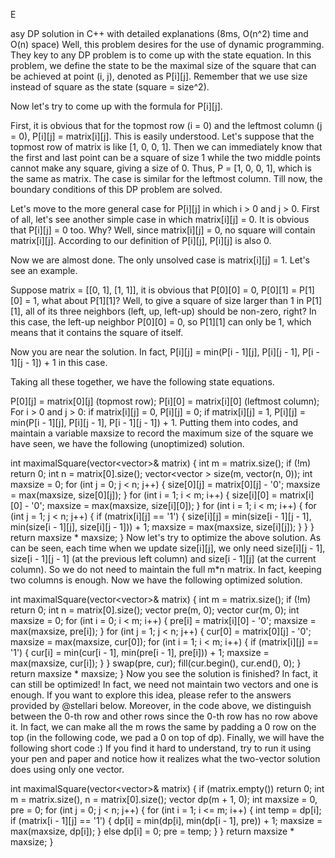 E

asy DP solution in C++ with detailed explanations (8ms, O(n^2) time and O(n) space)
Well, this problem desires for the use of dynamic programming. They key to any DP problem is to come up with the state equation. In this problem, we define the state to be the maximal size of the square that can be achieved at point (i, j), denoted as P[i][j]. Remember that we use size instead of square as the state (square = size^2).

Now let's try to come up with the formula for P[i][j].

First, it is obvious that for the topmost row (i = 0) and the leftmost column (j = 0), P[i][j] = matrix[i][j]. This is easily understood. Let's suppose that the topmost row of matrix is like [1, 0, 0, 1]. Then we can immediately know that the first and last point can be a square of size 1 while the two middle points cannot make any square, giving a size of 0. Thus, P = [1, 0, 0, 1], which is the same as matrix. The case is similar for the leftmost column. Till now, the boundary conditions of this DP problem are solved.

Let's move to the more general case for P[i][j] in which i > 0 and j > 0. First of all, let's see another simple case in which matrix[i][j] = 0. It is obvious that P[i][j] = 0 too. Why? Well, since matrix[i][j] = 0, no square will contain matrix[i][j]. According to our definition of P[i][j], P[i][j] is also 0.

Now we are almost done. The only unsolved case is matrix[i][j] = 1. Let's see an example.

Suppose matrix = [[0, 1], [1, 1]], it is obvious that P[0][0] = 0, P[0][1] = P[1][0] = 1, what about P[1][1]? Well, to give a square of size larger than 1 in P[1][1], all of its three neighbors (left, up, left-up) should be non-zero, right? In this case, the left-up neighbor P[0][0] = 0, so P[1][1] can only be 1, which means that it contains the square of itself.

Now you are near the solution. In fact, P[i][j] = min(P[i - 1][j], P[i][j - 1], P[i - 1][j - 1]) + 1 in this case.

Taking all these together, we have the following state equations.

P[0][j] = matrix[0][j] (topmost row);
P[i][0] = matrix[i][0] (leftmost column);
For i > 0 and j > 0: if matrix[i][j] = 0, P[i][j] = 0; if matrix[i][j] = 1, P[i][j] = min(P[i - 1][j], P[i][j - 1], P[i - 1][j - 1]) + 1.
Putting them into codes, and maintain a variable maxsize to record the maximum size of the square we have seen, we have the following (unoptimized) solution.

int maximalSquare(vector<vector<char>>& matrix) {
    int m = matrix.size();
    if (!m) return 0;
    int n = matrix[0].size();
    vector<vector<int> > size(m, vector<int>(n, 0));
    int maxsize = 0;
    for (int j = 0; j < n; j++) {
        size[0][j] = matrix[0][j] - '0';
        maxsize = max(maxsize, size[0][j]);
    }
    for (int i = 1; i < m; i++) {
        size[i][0] = matrix[i][0] - '0';
        maxsize = max(maxsize, size[i][0]);
    }
    for (int i = 1; i < m; i++) {
        for (int j = 1; j < n; j++) {
            if (matrix[i][j] == '1') {
                size[i][j] = min(size[i - 1][j - 1], min(size[i - 1][j], size[i][j - 1])) + 1;
                maxsize = max(maxsize, size[i][j]);
            }
        }
    }
    return maxsize * maxsize;
}
Now let's try to optimize the above solution. As can be seen, each time when we update size[i][j], we only need size[i][j - 1], size[i - 1][j - 1] (at the previous left column) and size[i - 1][j] (at the current column). So we do not need to maintain the full m*n matrix. In fact, keeping two columns is enough. Now we have the following optimized solution.

int maximalSquare(vector<vector<char>>& matrix) {
	int m = matrix.size();
	if (!m) return 0;
	int n = matrix[0].size();
	vector<int> pre(m, 0);
	vector<int> cur(m, 0);
	int maxsize = 0;
	for (int i = 0; i < m; i++) {
		pre[i] = matrix[i][0] - '0';
		maxsize = max(maxsize, pre[i]);
	}
	for (int j = 1; j < n; j++) {
		cur[0] = matrix[0][j] - '0';
		maxsize = max(maxsize, cur[0]);
		for (int i = 1; i < m; i++) {
			if (matrix[i][j] == '1') {
				cur[i] = min(cur[i - 1], min(pre[i - 1], pre[i])) + 1;
				maxsize = max(maxsize, cur[i]);
			}
		}
		swap(pre, cur);
		fill(cur.begin(), cur.end(), 0);
	}
	return maxsize * maxsize;
}
Now you see the solution is finished? In fact, it can still be optimized! In fact, we need not maintain two vectors and one is enough. If you want to explore this idea, please refer to the answers provided by @stellari below. Moreover, in the code above, we distinguish between the 0-th row and other rows since the 0-th row has no row above it. In fact, we can make all the m rows the same by padding a 0 row on the top (in the following code, we pad a 0 on top of dp). Finally, we will have the following short code :) If you find it hard to understand, try to run it using your pen and paper and notice how it realizes what the two-vector solution does using only one vector.

int maximalSquare(vector<vector<char>>& matrix) {
    if (matrix.empty()) return 0;
    int m = matrix.size(), n = matrix[0].size();
    vector<int> dp(m + 1, 0);
    int maxsize = 0, pre = 0;
    for (int j = 0; j < n; j++) {
        for (int i = 1; i <= m; i++) {
            int temp = dp[i];
            if (matrix[i - 1][j] == '1') {
                dp[i] = min(dp[i], min(dp[i - 1], pre)) + 1;
                maxsize = max(maxsize, dp[i]);
            }
            else dp[i] = 0; 
            pre = temp;
        }
    }
    return maxsize * maxsize;
}